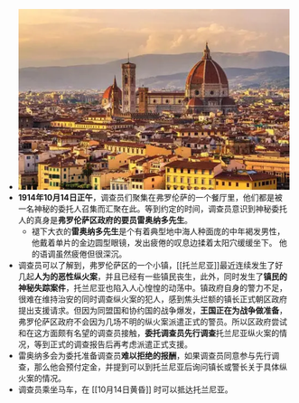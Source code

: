 - ![image.png](../assets/image_1631155423900_0.png)
- **1914年10月14日正午**，调查员们聚集在弗罗伦萨的一个餐厅里，他们都是被一名神秘的委托人召集而汇聚在此。等到约定的时间，调查员意识到神秘委托人的真身是**弗罗伦萨区政府的要员雷奥纳多先生**。
	- 褪下大衣的**雷奥纳多先生**是个有着典型地中海人种面庞的中年褐发男性，他戴着单片的金边圆型眼镜，发出疲倦的叹息边揉着太阳穴缓缓坐下。
	  他的语调虽然疲倦但很深沉。
- 调查员可以了解到，弗罗伦萨区的一个小镇，[[托兰尼亚]]最近连续发生了好几起**人为的恶性纵火案**，并且已经有一些镇民丧生，此外，同时发生了**镇民的神秘失踪案件**，托兰尼亚也陷入人心惶惶的动荡中。镇政府自身的警力不足，很难在维持治安的同时调查纵火案的犯人，感到焦头烂额的镇长正式朝区政府提出支援请求。但因为同盟国和协约国的战争爆发，**王国正在为战争做准备**，弗罗伦萨区政府不会因为几场不明的纵火案派遣正式的警员。所以区政府尝试和在这方面颇有名望的调查员接触，**委托调查员先行调查**托兰尼亚纵火案的情况，等到正式的调查报告后再考虑派遣正式支援。
- 雷奥纳多会为委托准备调查员**难以拒绝的报酬**，如果调查员同意参与先行调查，那么他会预付定金，并提到可以到托兰尼亚后询问镇长或警长关于具体纵火案的情况。
- 调查员乘坐马车，在 [[10月14日黄昏]] 时可以抵达托兰尼亚。